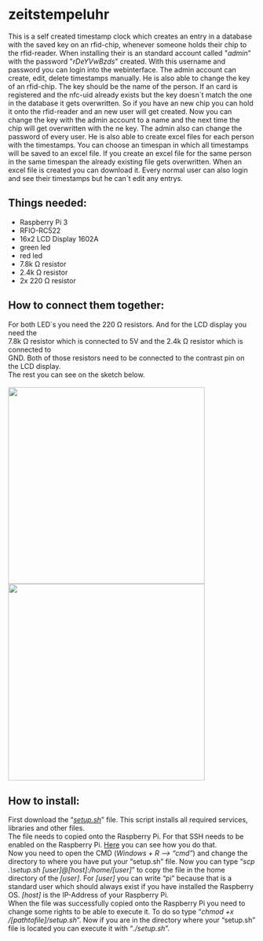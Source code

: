# zeitstempeluhr
This is a self created timestamp clock which creates an entry in a database with the saved key on an rfid-chip, whenever someone holds their chip to the rfid-reader. When installing their is an standard account called "_admin_" with the password "_rDeYVwBzds_" created. With this username and password you can login into the webinterface. The admin account can create, edit, delete timestamps manually. He is also able to change the key of an rfid-chip. The key should be the name of the person. If an card is registered and the nfc-uid already exists but the key doesn´t match the one in the database it gets overwritten. So if you have an new chip you can hold it onto the rfid-reader and an new user will get created. Now you can change the key with the admin account to a name and the next time the chip will get overwritten with the ne key. The admin also can change the password of every user. He is also able to create excel files for each person with the timestamps. You can choose an timespan in which all timestamps will be saved to an excel file. If you create an excel file for the same person in the same timespan the already existing file gets overwritten. When an excel file is created you can download it. Every normal user can also login and see their timestamps but he can´t edit any entrys.


## Things needed:<br>
- Raspberry Pi 3<br>
- RFIO-RC522<br>
- 16x2 LCD Display 1602A<br>
- green led<br>
- red led<br>
- 7.8k Ω resistor<br>
- 2.4k Ω resistor<br>
- 2x 220 Ω resistor<br>

## How to connect them together:<br>
For both LED´s you need the 220 Ω resistors. And for the LCD display you need the<br>
7.8k Ω resistor which is connected to 5V and the 2.4k Ω resistor which is connected to<br>
GND. Both of those resistors need to be connected to the contrast pin on the LCD display.<br>
The rest you can see on the sketch below.<br>
<br>
<img src="https://github.com/l3pic/zeitstempeluhr/assets/43809826/3239bce0-c845-47a5-8cd6-17c99981fa6d" height="400px">
<img src="https://github.com/l3pic/zeitstempeluhr/assets/43809826/a2cc2858-8749-4952-968d-76d5a2dd40de" height="400px">

## How to install:<br>
First download the “_[setup.sh](https://github.com/l3pic/zeitstempeluhr/blob/6ad1e21299b0d6f92adeb337b7bd7ac15bc547a1/setup.sh)_” file. This script installs all required services, libraries and
other files.<br>
The file needs to copied onto the Raspberry Pi. For that SSH needs to be enabled on the
Raspberry Pi. [Here](https://www.elektronik-kompendium.de/sites/raspberry-pi/1906281.htm) you can see how you do that.<br>
Now you need to open the CMD (_Windows + R --> “cmd”_) and change the directory to
where you have put your “setup.sh” file. Now you can type
“_scp .\setup.sh [user]@[host]:/home/[user]_” to copy the file in the home directory of
the _[user]_. For _[user]_ you can write “pi” because that is a standard user which should
always exist if you have installed the Raspberry OS. _[host]_ is the IP-Address of your
Raspberry Pi.<br>
When the file was successfully copied onto the Raspberry Pi you need to change some
rights to be able to execute it. To do so type “_chmod +x /[pathtofile]/setup.sh_”.
Now if you are in the directory where your “setup.sh” file is located you can execute it with
“_./setup.sh_”.

